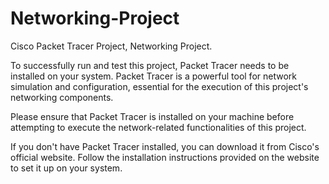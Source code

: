 # Networking-Project
Cisco Packet Tracer Project, Networking Project.

To successfully run and test this project, Packet Tracer needs to be installed on your system. Packet Tracer is a powerful tool for network simulation and configuration, essential for the execution of this project's networking components.

Please ensure that Packet Tracer is installed on your machine before attempting to execute the network-related functionalities of this project.

If you don't have Packet Tracer installed, you can download it from Cisco's official website. Follow the installation instructions provided on the website to set it up on your system.
